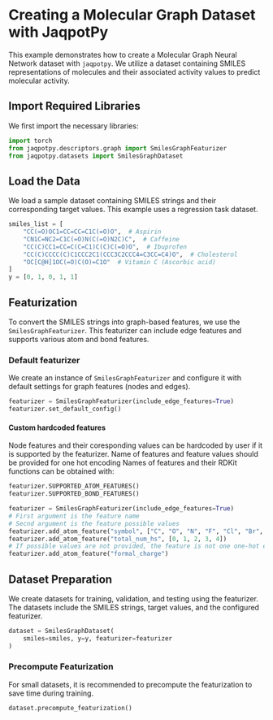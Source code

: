 # Creating a Molecular Graph Dataset with JaqpotPy

This example demonstrates how to create a Molecular Graph Neural Network dataset with `jaqpotpy`. We utilize a dataset containing SMILES representations of molecules and their associated activity values to predict molecular activity.

## Import Required Libraries

We first import the necessary libraries:

```python
import torch
from jaqpotpy.descriptors.graph import SmilesGraphFeaturizer
from jaqpotpy.datasets import SmilesGraphDataset
```

## Load the Data
We load a sample dataset containing SMILES strings and their corresponding target values. This example uses a regression task dataset.

```python
smiles_list = [
    "CC(=O)OC1=CC=CC=C1C(=O)O",  # Aspirin
    "CN1C=NC2=C1C(=O)N(C(=O)N2C)C",  # Caffeine
    "CC(C)CC1=CC=C(C=C1)C(C)C(=O)O",  # Ibuprofen
    "CC(C)CCCC(C)C1CCC2C1(CCC3C2CCC4=C3CC=C4)O",  # Cholesterol
    "OC[C@H]1OC(=O)C(O)=C1O"  # Vitamin C (Ascorbic acid)
]
y = [0, 1, 0, 1, 1]
```

## Featurization
To convert the SMILES strings into graph-based features, we use the `SmilesGraphFeaturizer`. This featurizer can include edge features and supports various atom and bond features.

### Default featurizer
We create an instance of `SmilesGraphFeaturizer` and configure it with default settings for graph features (nodes and edges).
```python
featurizer = SmilesGraphFeaturizer(include_edge_features=True)
featurizer.set_default_config()
```

#### Custom hardcoded features
Node features and their coresponding values can be hardcoded by user if it is supported by the featurizer. Name of features and feature values should be provided for one hot encoding
Names of features and their RDKit functions can be obtained with:
```python
featurizer.SUPPORTED_ATOM_FEATURES()
featurizer.SUPPORTED_BOND_FEATURES()
```
```python
featurizer = SmilesGraphFeaturizer(include_edge_features=True)
# First argument is the feature name
# Secnd argument is the feature possible values
featurizer.add_atom_feature("symbol", ["C", "O", "N", "F", "Cl", "Br", "I"])
featurizer.add_atom_feature("total_num_hs", [0, 1, 2, 3, 4])
# If possible values are not provided, the feature is not one one-hot encoded
featurizer.add_atom_feature("formal_charge")
```

## Dataset Preparation
We create datasets for training, validation, and testing using the featurizer. The datasets include the SMILES strings, target values, and the configured featurizer.

```python
dataset = SmilesGraphDataset(
    smiles=smiles, y=y, featurizer=featurizer
)
```

### Precompute Featurization
For small datasets, it is recommended to precompute the featurization to save time during training.

```python
dataset.precompute_featurization()
```


